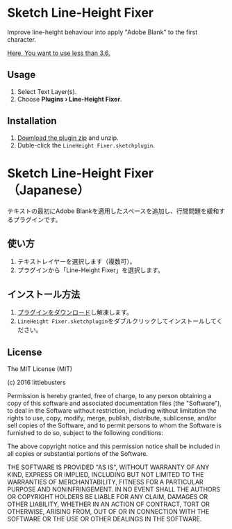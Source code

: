 Sketch Line-Height Fixer
========================

Improve line-height behaviour into apply "Adobe Blank" to the first character.

[Here, You want to use less than 3.6.][1]

## Usage

1. Select Text Layer(s).
1. Choose **Plugins › Line-Height Fixer**.

## Installation

1. [Download the plugin zip][2] and unzip.
1. Duble-click the `LineHeight Fixer.sketchplugin`. 

Sketch Line-Height Fixer（Japanese）
===================================

テキストの最初にAdobe Blankを適用したスペースを追加し、行間問題を緩和するプラグインです。

## 使い方

1. テキストレイヤーを選択します（複数可）。
1. プラグインから「Line-Height Fixer」を選択します。

## インストール方法

1. [プラグインをダウンロード][2]し解凍します。
1. `LineHeight Fixer.sketchplugin`をダブルクリックしてインストールしてください。

## License

The MIT License (MIT)

(c) 2016 littlebusters

Permission is hereby granted, free of charge, to any person obtaining a copy
of this software and associated documentation files (the "Software"), to deal
in the Software without restriction, including without limitation the rights
to use, copy, modify, merge, publish, distribute, sublicense, and/or sell
copies of the Software, and to permit persons to whom the Software is
furnished to do so, subject to the following conditions:

The above copyright notice and this permission notice shall be included in all
copies or substantial portions of the Software.

THE SOFTWARE IS PROVIDED "AS IS", WITHOUT WARRANTY OF ANY KIND, EXPRESS OR
IMPLIED, INCLUDING BUT NOT LIMITED TO THE WARRANTIES OF MERCHANTABILITY,
FITNESS FOR A PARTICULAR PURPOSE AND NONINFRINGEMENT. IN NO EVENT SHALL THE
AUTHORS OR COPYRIGHT HOLDERS BE LIABLE FOR ANY CLAIM, DAMAGES OR OTHER
LIABILITY, WHETHER IN AN ACTION OF CONTRACT, TORT OR OTHERWISE, ARISING FROM,
OUT OF OR IN CONNECTION WITH THE SOFTWARE OR THE USE OR OTHER DEALINGS IN THE
SOFTWARE.

 [1]: https://github.com/littlebusters/Sketch-Line-Height-Fixer/tree/for-sketch3.5.x
 [2]: https://github.com/littlebusters/Sketch-Line-Height-Fixer/archive/master.zip
